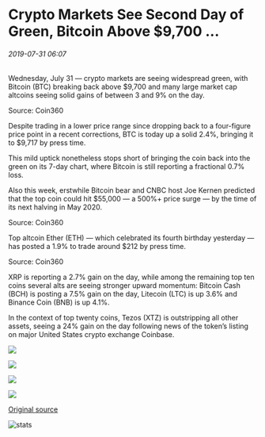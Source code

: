 # Crypto Markets See Second Day of Green, Bitcoin Above $9,700 ...

###### 2019-07-31 06:07

Wednesday, July 31 — crypto markets are seeing widespread green, with Bitcoin (BTC) breaking back above $9,700 and many large market cap altcoins seeing solid gains of between 3 and 9% on the day.

Source: Coin360

Despite trading in a lower price range since dropping back to a four-figure price point in a recent corrections, BTC is today up a solid 2.4%, bringing it to $9,717 by press time.

This mild uptick nonetheless stops short of bringing the coin back into the green on its 7-day chart, where Bitcoin is still reporting a fractional 0.7% loss.

Also this week, erstwhile Bitcoin bear and CNBC host Joe Kernen predicted that the top coin could hit $55,000 — a 500%+ price surge — by the time of its next halving in May 2020.

Source: Coin360

Top altcoin Ether (ETH) — which celebrated its fourth birthday yesterday — has posted a 1.9% to trade around $212 by press time.

Source: Coin360

XRP is reporting a 2.7% gain on the day, while among the remaining top ten coins several alts are seeing stronger upward momentum: Bitcoin Cash (BCH) is posting a 7.5% gain on the day, Litecoin (LTC) is up 3.6% and Binance Coin (BNB) is up 4.1%.

In the context of top twenty coins, Tezos (XTZ) is outstripping all other assets, seeing a 24% gain on the day following news of the token’s listing on major United States crypto exchange Coinbase.

![](https://s3.cointelegraph.com/storage/uploads/view/ca0cebf2c13c9d7c2ebf333fc670d7bc.png)

![](https://s3.cointelegraph.com/storage/uploads/view/675b3a37c55b6e1dc40c5619f725a73b.png)

![](https://s3.cointelegraph.com/storage/uploads/view/462bf212cffa488541e67552608cfe60.png)

![](https://s3.cointelegraph.com/storage/uploads/view/7df47f5106b2dd40017cd005491e05f9.png)

[Original source](https://cointelegraph.com/news/crypto-markets-see-second-day-of-green-bitcoin-above-9-700)

![stats](https://c.statcounter.com/11760860/0/a89fa40b/1/ "stats")